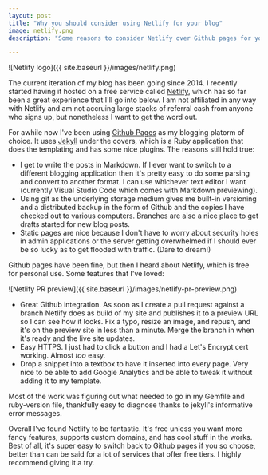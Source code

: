 ```yaml
---
layout: post
title: "Why you should consider using Netlify for your blog"
image: netlify.png
description: "Some reasons to consider Netlify over Github pages for your blog."

---
```


![Netlify logo]({{ site.baseurl }}/images/netlify.png)

The current iteration of my blog has been going since 2014. I recently started having it hosted on a free service called [Netlify](https://www.netlify.com/), which has so far been a great experience that I'll go into below. I am not affiliated in any way with Netlify and am not accruing large stacks of referral cash from anyone who signs up, but nonetheless I want to get the word out.<!--more-->

For awhile now I've been using [Github Pages](https://pages.github.com/) as my blogging platorm of choice. It uses [Jekyll](https://jekyllrb.com/) under the covers, which is a Ruby application that does the templating and has some nice plugins. The reasons still hold true:

* I get to write the posts in Markdown. If I ever want to switch to a different blogging application then it's pretty easy to do some parsing and convert to another format. I can use whichever text editor I want (currently Visual Studio Code which comes with Markdown previewing).
* Using git as the underlying storage medium gives me built-in versioning and a distributed backup in the form of Github and the copies I have checked out to various computers. Branches are also a nice place to get drafts started for new blog posts.
* Static pages are nice because I don't have to worry about security holes in admin applications or the server getting overwhelmed if I should ever be so lucky as to get flooded with traffic. (Dare to dream!)

Github pages have been fine, but then I heard about Netlify, which is free for personal use. Some features that I've loved:

![Netlify PR preview]({{ site.baseurl }}/images/netlify-pr-preview.png)

* Great Github integration. As soon as I create a pull request against a branch Netlify does as build of my site and publishes it to a preview URL so I can see how it looks. Fix a typo, resize an image, and repush, and it's on the preview site in less than a minute. Merge the branch in when it's ready and the live site updates.
* Easy HTTPS. I just had to click a button and I had a Let's Encrypt cert working. Almost *too* easy.
* Drop a snippet into a textbox to have it inserted into every page. Very nice to be able to add Google Analytics and be able to tweak it without adding it to my template.

Most of the work was figuring out what needed to go in my Gemfile and ruby-version file, thankfully easy to diagnose thanks to jekyll's informative error messages.

Overall I've found Netlify to be fantastic. It's free unless you want more fancy features, supports custom domains, and has cool stuff in the works. Best of all, it's super easy to switch back to Github pages if you so choose, better than can be said for a lot of services that offer free tiers. I highly recommend giving it a try.